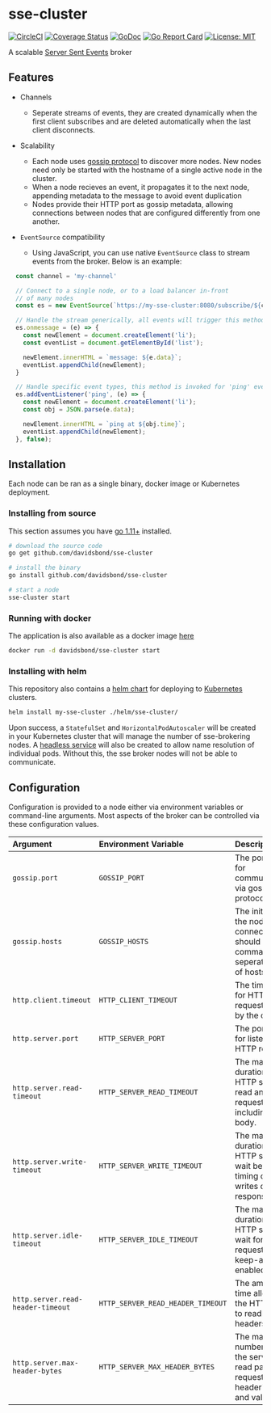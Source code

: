 # sse-cluster

[![CircleCI](https://circleci.com/gh/davidsbond/sse-cluster.svg?style=shield)](https://circleci.com/gh/davidsbond/sse-cluster)
[![Coverage Status](https://coveralls.io/repos/github/davidsbond/sse-cluster/badge.svg?branch=master)](https://coveralls.io/github/davidsbond/sse-cluster?branch=master)
[![GoDoc](https://godoc.org/github.com/davidsbond/sse-cluster?status.svg)](http://godoc.org/github.com/davidsbond/sse-cluster)
[![Go Report Card](https://goreportcard.com/badge/github.com/davidsbond/sse-cluster)](https://goreportcard.com/report/github.com/davidsbond/sse-cluster)
[![License: MIT](https://img.shields.io/badge/License-MIT-blue.svg)](https://opensource.org/licenses/MIT)

A scalable [Server Sent Events](https://developer.mozilla.org/en-US/docs/Web/API/Server-sent_events/Using_server-sent_events) broker

## Features

* Channels
  * Seperate streams of events, they are created dynamically when the first client subscribes and are deleted automatically when the last client disconnects.
* Scalability
  * Each node uses [gossip protocol](https://en.wikipedia.org/wiki/Gossip_protocol) to discover more nodes. New nodes need only be started with the hostname of a single active node in the cluster.
  * When a node recieves an event, it propagates it to the next node, appending metadata to the message to avoid event duplication
  * Nodes provide their HTTP port as gossip metadata, allowing connections between nodes that are configured differently from one another.
* `EventSource` compatibility

  * Using JavaScript, you can use native `EventSource` class to stream events from the broker. Below is an example:

```javascript
  const channel = 'my-channel'

  // Connect to a single node, or to a load balancer in-front
  // of many nodes
  const es = new EventSource(`https://my-sse-cluster:8080/subscribe/${channel}`)

  // Handle the stream generically, all events will trigger this method
  es.onmessage = (e) => {
    const newElement = document.createElement('li');
    const eventList = document.getElementById('list');

    newElement.innerHTML = `message: ${e.data}`;
    eventList.appendChild(newElement);
  }

  // Handle specific event types, this method is invoked for 'ping' events.
  es.addEventListener('ping', (e) => {
    const newElement = document.createElement('li');
    const obj = JSON.parse(e.data);

    newElement.innerHTML = `ping at ${obj.time}`;
    eventList.appendChild(newElement);
  }, false);
```

## Installation

Each node can be ran as a single binary, docker image or Kubernetes deployment.

### Installing from source

This section assumes you have [go 1.11+](https://golang.org) installed.

```bash
# download the source code
go get github.com/davidsbond/sse-cluster

# install the binary
go install github.com/davidsbond/sse-cluster

# start a node
sse-cluster start
```

### Running with docker

The application is also available as a docker image [here](https://hub.docker.com/_/golang/)

```bash
docker run -d davidsbond/sse-cluster start
```

### Installing with helm

This repository also contains a [helm chart](https://helm.sh) for deploying to [Kubernetes](https://kubernetes.io) clusters.

```bash
helm install my-sse-cluster ./helm/sse-cluster/
```

Upon success, a `StatefulSet` and `HorizontalPodAutoscaler` will be created in your Kubernetes cluster that will manage the number of sse-brokering nodes. A [headless service](https://kubernetes.io/docs/concepts/services-networking/service/#headless-services) will also be created to allow name resolution of individual pods. Without this, the sse broker nodes will not be able to communicate.

## Configuration

Configuration is provided to a node either via environment variables or command-line arguments. Most aspects of the broker can be controlled via these configuration values.

| Argument                          | Environment Variable              | Description                                                                                        | Default   |
|:----------------------------------|:----------------------------------|:---------------------------------------------------------------------------------------------------|:----------|
| `gossip.port`                     | `GOSSIP_PORT`                     | The port to use for communications via gossip protocol                                             | `N/A`     |
| `gossip.hosts`                    | `GOSSIP_HOSTS`                    | The initial hosts the node should connect to, should be a comma-seperated string of hosts          | `N/A`     |
| `http.client.timeout`             | `HTTP_CLIENT_TIMEOUT`             | The time limit for HTTP requests made by the client                                                | `10s`     |
| `http.server.port`                | `HTTP_SERVER_PORT`                | The port to use for listening to HTTP requests                                                     | `8080`    |
| `http.server.read-timeout`        | `HTTP_SERVER_READ_TIMEOUT`        | The maximum duration for the HTTP server to read an entire request, including the body.            | `10s`     |
| `http.server.write-timeout`       | `HTTP_SERVER_WRITE_TIMEOUT`       | The maximum duration for the HTTP server to wait before timing out writes of a response.           | `10s`     |
| `http.server.idle-timeout`        | `HTTP_SERVER_IDLE_TIMEOUT`        | The maximum duration for the HTTP server to wait for the next request when keep-alives are enabled | `10s`     |
| `http.server.read-header-timeout` | `HTTP_SERVER_READ_HEADER_TIMEOUT` | The amount of time allowed for the HTTP server to read request headers.                            | `10s`     |
| `http.server.max-header-bytes`    | `HTTP_SERVER_MAX_HEADER_BYTES`    | The maximum number of bytes the server will read parsing the request header's keys and values      | `1048576` |